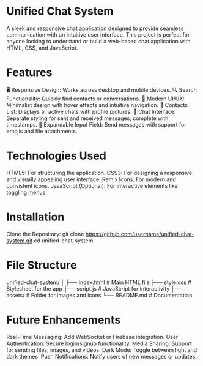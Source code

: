 # Unified Chat System
A sleek and responsive chat application designed to provide seamless communication with an intuitive user interface. This project is perfect for anyone looking to understand or build a web-based chat application with HTML, CSS, and JavaScript.

# Features
🖥️ Responsive Design: Works across desktop and mobile devices.
🔍 Search Functionality: Quickly find contacts or conversations.
🎨 Modern UI/UX: Minimalist design with hover effects and intuitive navigation.
👤 Contacts List: Displays all active chats with profile pictures.
💬 Chat Interface: Separate styling for sent and received messages, complete with timestamps.
📄 Expandable Input Field: Send messages with support for emojis and file attachments.

# Technologies Used
HTML5: For structuring the application.
CSS3: For designing a responsive and visually appealing user interface.
Remix Icons: For modern and consistent icons.
JavaScript (Optional): For interactive elements like toggling menus.

# Installation
Clone the Repository:
git clone https://github.com/username/unified-chat-system.git
cd unified-chat-system

# File Structure

unified-chat-system/
│
├── index.html       # Main HTML file
├── style.css        # Stylesheet for the app
├── script.js        # JavaScript for interactivity
├── assets/          # Folder for images and icons
└── README.md        # Documentation

# Future Enhancements
Real-Time Messaging: Add WebSocket or Firebase integration.
User Authentication: Secure login/signup functionality.
Media Sharing: Support for sending files, images, and videos.
Dark Mode: Toggle between light and dark themes.
Push Notifications: Notify users of new messages or updates.





